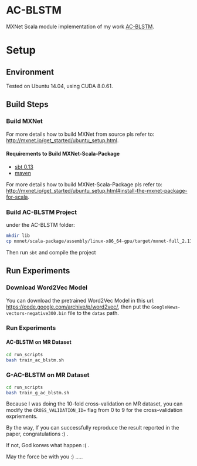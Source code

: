 # AC-BLSTM 
MXNet Scala module implementation of my work [AC-BLSTM](https://arxiv.org/abs/1611.01884).

# Setup
## Environment
Tested on Ubuntu 14.04, using CUDA 8.0.61.

## Build Steps
### Build MXNet
For more details how to build MXNet from source pls refer to: http://mxnet.io/get_started/ubuntu_setup.html.

#### Requirements to Build MXNet-Scala-Package
* [sbt 0.13](http://www.scala-sbt.org/)
* [maven](https://maven.apache.org/download.cgi)

For more details how to build MXNet-Scala-Package pls refer to: http://mxnet.io/get_started/ubuntu_setup.html#install-the-mxnet-package-for-scala.

### Build AC-BLSTM Project
under the AC-BLSTM folder:
```bash
mkdir lib
cp mxnet/scala-package/assembly/linux-x86_64-gpu/target/mxnet-full_2.11-linux-x86_64-gpu-0.1.2-SNAPSHOT.jar lib
```
Then run `sbt` and compile the project

## Run Experiments
### Download Word2Vec Model
You can download the pretrained Word2Vec Model in this url: https://code.google.com/archive/p/word2vec/, then put the 
 `GoogleNews-vectors-negative300.bin` file to the `datas` path.
 
### Run Experiments
#### AC-BLSTM on MR Dataset
```bash
cd run_scripts
bash train_ac_blstm.sh
```
### G-AC-BLSTM on MR Dataset
```bash
cd run_scripts
bash train_g_ac_blstm.sh
```

Because I was doing the 10-fold cross-validation on MR dataset, you can modify the `CROSS_VALIDATION_ID=` flag from 0 to 9 for the cross-validation expriements.

By the way, If you can successfully reproduce the result reported in the paper, congratulations :) . 

If not, God konws what happen :( . 

May the force be with you :) .....

